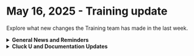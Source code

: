 # May 16, 2025 - Training update

Explore what new changes the Training team has made in the last week.

<details>

<summary><strong>General News and Reminders</strong></summary>

* **SHOUT OUTS** **TO:**
  * Erik, Dylan, Korbinian, Geoff, Dillon, Connor, Calvin, Charlie, Alex, David, Matthew, Lucas, Colton, Samantha, Donquell, Nathan, Richard, Steven, Maria, Travis, and Alex for passing the Foundations Certification.
    * And our very own Maria from Rewst
    * Take the [Rewst Foundations](https://learn.rewst.io/rewst-foundations-certification) Exam, and collect your prestigious **Certified Rewster** badge in Discord along with access to the super-secret Discord channel.&#x20;
  * Anto, Daniel, Lucas, Billy, Cameron, Alex, Alex, Andrew, Charlie, Joshua, Andy, James, Andrew, Ryan, Calvin, and Thomas for passing the Clean Automation Certification.
    * Take the [Clean Automation](https://learn.rewst.io/clean-automation-certification) exam and get that fancy certificate!

- Join us in our [Cluck-U Discord channel](https://discord.com/channels/936789089703845988/1121465945295167588) if you have any questions, comments, or concerns!
- SIgn up for Cluck University [Office Hours](https://learn.rewst.io/cluck-university-office-hours)  to work through any questions you have during and after training! If there is something you want us to cover, Let us know!

</details>

<details>

<summary><strong>Cluck U and Documentation Updates</strong></summary>

**What's New at Cluck University?**

* No Major Updates

- Reminder that [live training registration](https://learn.rewst.io/page/live-training) for all courses taught by the legendary Eddie Chow, including:
  * [Automation Basics](https://learn.rewst.io/live-training-automation-basics)
  * [Rewst Foundations](https://learn.rewst.io/live-training-rewst-foundations)
  * [Clean Automation](https://learn.rewst.io/live-training-clean-automation)
  * [Cluck U Office Hours ](https://learn.rewst.io/cluck-university-office-hours)
  * You can now register through end May and part of  June. Future dates and beyond are coming soon!
- **New & Updated Documentation Pages:**
  * [Our Google Workspace integration now has expanded API functionality](https://docs.rewst.help/documentation/configuration/integrations/individual-integration-documentation/cloud/google-admin/google-workspace-admin-sdk-integration-setup)
  * [Format date time transform action](https://docs.rewst.help/documentation/automations/actions-in-rewst/transform-actions/format-date-time-transform-action)
  * A large amount of our integrations now have better documentation around their setup steps. You'll see changes to our docs site navigation and content rolling out in the coming weeks.

</details>


